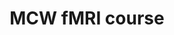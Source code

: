 ---
title: "MCW fMRI course"
project_id: 
conference_id: ""
presenters:
   - peter_bandettini
summary: "<p>MCW fMRI course, Milwaukee, WI</p>"
file: /assets/presentations/T126.ppt
filename: T126.ppt
layout: presentation
---